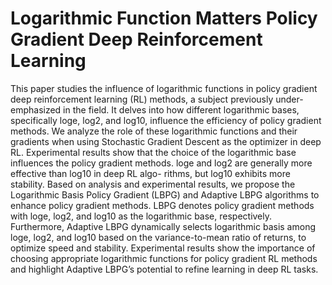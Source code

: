 # Logarithmic Function Matters Policy Gradient Deep Reinforcement Learning
This paper studies the influence of logarithmic functions in policy gradient deep reinforcement learning (RL) methods, a subject previously under-emphasized in the field. It delves into how different logarithmic bases, specifically loge, log2, and log10, influence the efficiency of policy gradient methods. We analyze the role of these logarithmic functions and their gradients when using Stochastic Gradient Descent as the optimizer in deep RL. Experimental results show that the choice of the logarithmic base influences the policy gradient methods. loge and log2 are generally more effective than log10 in deep RL algo- rithms, but log10 exhibits more stability. Based on analysis and experimental results, we propose the Logarithmic Basis Policy Gradient (LBPG) and Adaptive LBPG algorithms to enhance policy gradient methods. LBPG denotes policy gradient methods with loge, log2, and log10 as the logarithmic base, respectively. Furthermore, Adaptive LBPG dynamically selects logarithmic basis among loge, log2, and log10 based on the variance-to-mean ratio of returns, to optimize speed and stability. Experimental results show the importance of choosing appropriate logarithmic functions for policy gradient RL methods and highlight Adaptive LBPG’s potential to refine learning in deep RL tasks.
